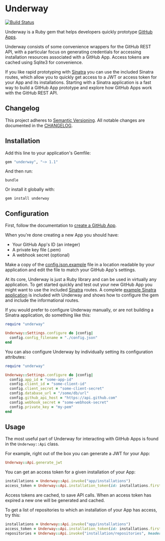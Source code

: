 # Underway

[![Build Status](https://travis-ci.org/jamesmartin/underway.svg?branch=master)](https://travis-ci.org/jamesmartin/underway)

Underway is a Ruby gem that helps developers quickly prototype [GitHub
Apps](https://developer.github.com/apps/).

Underway consists of some convenience wrappers for the GitHub REST API, with a
particular focus on generating credentials for accessing installation resources
associated with a GitHub App. Access tokens are cached using Sqlite3 for
convenience.

If you like rapid prototyping with [Sinatra](http://sinatrarb.com) you can use
the included Sinatra routes, which allow you to quickly get access to a JWT or
access token for your App and its installations. Starting with a Sinatra
application is a fast way to build a GitHub App prototype and explore how
GitHub Apps work with the GitHub REST API.

## Changelog

This project adheres to [Semantic Versioning](http://semver.org). All notable
changes are documented in the
[CHANGELOG](https://github.com/jamesmartin/underway/blob/master/CHANGELOG.md).

## Installation

Add this line to your application's Gemfile:

```ruby
gem "underway", "~> 1.1"
```

And then run:

```
bundle
```

Or install it globally with:

```
gem install underway
```

## Configuration

First, follow the documentation to [create a GitHub
App](https://developer.github.com/apps/building-github-apps/creating-a-github-app/).

When you're done creating a new App you should have:

- Your GitHub App's ID (an integer)
- A private key file (.pem)
- A webhook secret (optional)

Make a copy of the
[config.json.example](https://github.com/jamesmartin/underway/blob/master/config.json.example)
file in a location readable by your application and edit the file to match your
GitHub App's settings.

At its core, Underway is just a Ruby library and can be used in virtually any
application.  To get started quickly and test out your new GitHub App you might
want to use the included [Sinatra](http://sinatrarb.com) routes. A complete
[example Sinatra
application](https://github.com/jamesmartin/underway/blob/master/example/app.rb)
is included with Underway and shows how to configure the gem and include the
informational routes.


If you would prefer to configure Underway manually, or are not building a
Sinatra application, do something like this:

```ruby
require "underway"

Underway::Settings.configure do |config|
  config.config_filename = "./config.json"
end
```

You can also configure Underway by individually setting its configuration
attributes:

```ruby
require "underway"

Underway::Settings.configure do |config|
  config.app_id = "some-app-id"
  config.client_id = "some-client-id"
  config.client_secret = "some-client-secret"
  config.database_url = "/some/db/url"
  config.github_api_host = "https://api.github.com"
  config.webhook_secret = "some-webhook-secret"
  config.private_key = "my-pem"
end
```

## Usage

The most useful part of Underway for interacting with GitHub Apps is found in
the `Underway::Api` class.

For example, right out of the box you can generate a JWT for your App:

```ruby
Underway::Api.generate_jwt
```

You can get an access token for a given installation of your App:

```ruby
installations = Underway::Api.invoke("app/installations")
access_token = Underway::Api.installation_token(id: installations.first.id)
```

Access tokens are cached, to save API calls. When an access token has expired a
new one will be generated and cached.

To get a list of repositories to which an installation of your App has access,
try this:

```ruby
installations = Underway::Api.invoke("app/installations")
access_token = Underway::Api.installation_token(id: installations.first.id)
repositories = Underway::Api.invoke("installation/repositories", headers: { authorization: "token #{access_token}" })
```
